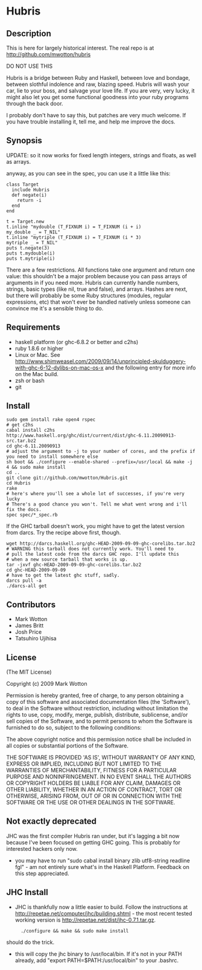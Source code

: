 # Hubris

## Description

This is here for largely historical interest.
The real repo is at http://github.com/mwotton/hubris

DO NOT USE THIS

Hubris is a bridge between Ruby and Haskell, between love and bondage,
between slothful indolence and raw, blazing speed. Hubris will wash
your car, lie to your boss, and salvage your love life. If you are 
very, very lucky, it might also let you get some functional goodness 
into your ruby programs through the back door.

I probably don't have to say this, but patches are very much
welcome. If you have trouble installing it, tell me, and help me
improve the docs.

## Synopsis

UPDATE: so it now works for fixed length integers, strings and floats,
as well as arrays.

anyway, as you can see in the spec, you can use it a little like this:

    class Target
      include Hubris
      def negate(i)
        return -i
      end
    end

    t = Target.new
    t.inline "mydouble (T_FIXNUM i) = T_FIXNUM (i + i)
    my_double _ = T_NIL"
    t.inline "mytriple (T_FIXNUM i) = T_FIXNUM (i * 3)
    mytriple _ = T_NIL"
    puts t.negate(3)
    puts t.mydouble(i)
    puts t.mytriple(i)

There are a few restrictions. All functions take one argument and
return one value: this shouldn't be a major problem because you can
pass arrays of arguments in if you need more. Hubris can currently
handle numbers, strings, basic types (like nil, true and false), and
arrays. Hashes are next, but there will probably be some Ruby
structures (modules, regular expressions, etc) that won't ever be 
handled natively unless someone can convince me it's a sensible thing
to do.

## Requirements

* haskell platform (or ghc-6.8.2 or better and c2hs)
* ruby 1.8.6 or higher
* Linux or Mac. See
  http://www.shimweasel.com/2009/09/14/unprincipled-skulduggery-with-ghc-6-12-dylibs-on-mac-os-x
  and the following entry for more info on the Mac build.
* zsh or bash
* git

## Install

 
    sudo gem install rake open4 rspec
    # get c2hs
    cabal install c2hs
    http://www.haskell.org/ghc/dist/current/dist/ghc-6.11.20090913-src.tar.bz2
    cd ghc-6.11.20090913
    # adjust the argument to -j to your number of cores, and the prefix if you need to install somewhere else
    sh boot && ./configure --enable-shared --prefix=/usr/local && make -j 4 && sudo make install
    cd ..
    git clone git://github.com/mwotton/Hubris.git
    cd Hubris
    rake
    # here's where you'll see a whole lot of successes, if you're very lucky
    # There's a good chance you won't. Tell me what went wrong and i'll fix the docs.
    spec spec/*_spec.rb

If the GHC tarball doesn't work, you might have to get the latest
version from darcs. Try the recipe above first, though.

    wget http://darcs.haskell.org/ghc-HEAD-2009-09-09-ghc-corelibs.tar.bz2
    # WARNING this tarball does not currently work. You'll need to
    # pull the latest code from the darcs GHC repo. I'll update this
    # when a new source tarball that works is up.
    tar -jxvf ghc-HEAD-2009-09-09-ghc-corelibs.tar.bz2
    cd ghc-HEAD-2009-09-09
    # have to get the latest ghc stuff, sadly.
    darcs pull -a
    ./darcs-all get


## Contributors

* Mark Wotton
* James Britt
* Josh Price
* Tatsuhiro Ujihisa

## License

(The MIT License)

Copyright (c) 2009 Mark Wotton

Permission is hereby granted, free of charge, to any person obtaining
a copy of this software and associated documentation files (the
'Software'), to deal in the Software without restriction, including
without limitation the rights to use, copy, modify, merge, publish,
distribute, sublicense, and/or sell copies of the Software, and to
permit persons to whom the Software is furnished to do so, subject to
the following conditions:

The above copyright notice and this permission notice shall be
included in all copies or substantial portions of the Software.

THE SOFTWARE IS PROVIDED 'AS IS', WITHOUT WARRANTY OF ANY KIND,
EXPRESS OR IMPLIED, INCLUDING BUT NOT LIMITED TO THE WARRANTIES OF
MERCHANTABILITY, FITNESS FOR A PARTICULAR PURPOSE AND NONINFRINGEMENT.
IN NO EVENT SHALL THE AUTHORS OR COPYRIGHT HOLDERS BE LIABLE FOR ANY
CLAIM, DAMAGES OR OTHER LIABILITY, WHETHER IN AN ACTION OF CONTRACT,
TORT OR OTHERWISE, ARISING FROM, OUT OF OR IN CONNECTION WITH THE
SOFTWARE OR THE USE OR OTHER DEALINGS IN THE SOFTWARE.

## Not exactly deprecated

JHC was the first compiler Hubris ran under, but it's lagging a bit
now because I've been focused on getting GHC going. This is probably
for interested hackers only now.

- you may have to run "sudo cabal install binary zlib utf8-string readline fgl" - am not entirely sure what's in the Haskell
  Platform. Feedback on this step appreciated.
## JHC Install

- JHC is thankfully now a little easier to build. Follow the instructions at http://repetae.net/computer/jhc/building.shtml - the
  most recent tested working version is http://repetae.net/dist/jhc-0.7.1.tar.gz.

        ./configure && make && sudo make install

should do the trick.

- this will copy the jhc binary to /usr/local/bin. If it's not in your
  PATH already, add "export PATH=$PATH:/usr/local/bin" to your .bashrc.

[haskell_platform]: http://hackage.haskell.org/platform/
[jhc]: http://repetae.net/computer/jhc/
